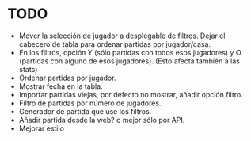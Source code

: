 # TODO

- Mover la selección de jugador a desplegable de filtros. Dejar el cabecero de
  tabla para ordenar partidas por jugador/casa.
- En los filtros, opción Y (sólo partidas con todos esos jugadores) y O
  (partidas con alguno de esos jugadores). (Esto afecta también a las stats)
- Ordenar partidas por jugador.
- Mostrar fecha en la tabla.
- Importar partidas viejas, por defecto no mostrar, añadir opción filtro.
- Filtro de partidas por número de jugadores.
- Generador de partida que use los filtros.
- Añadir partida desde la web? o mejor sólo por API.
- Mejorar estilo
